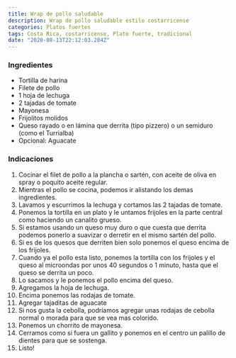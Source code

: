 ```yaml
---
title: Wrap de pollo saludable
description: Wrap de pollo saludable estilo costarricense
categories: Platos fuertes
tags: Costa Rica, costarricense, Plato fuerte, tradicional
date: "2020-08-13T22:12:03.284Z"
---
```


### Ingredientes

- Tortilla de harina
- Filete de pollo
- 1 hoja de lechuga
- 2 tajadas de tomate
- Mayonesa
- Frijolitos molidos
- Queso rayado o en lámina que derrita (tipo pizzero) o un semiduro (como el Turrialba)
- Opcional: Aguacate

### Indicaciones

1. Cocinar el filet de pollo a la plancha o sartén, con aceite de oliva en spray o poquito aceite regular.
2. Mientras el pollo se cocina, podemos ir alistando los demas ingredientes.
3. Lavamos y escurrimos la lechuga y cortamos las 2 tajadas de tomate.
4. Ponemos la tortilla en un plato y le untamos frijoles en la parte central como haciendo un canalito grueso.
5. Si estamos usando un queso muy duro o que cuesta que derrita podemos ponerlo a suavizar o derretir en el mismo sartén del pollo.
6. Si es de los quesos que derriten bien solo ponemos el queso encima de los frijoles.
7. Cuando ya el pollo esta listo, ponemos la tortilla con los frijoles y el queso al microondas por unos 40 segundos o 1 minuto, hasta que el queso se derrita un poco.
8. Lo sacamos y le ponemos el pollo encima del queso.
9. Agregamos la hoja de lechuga.
10. Encima ponemos las rodajas de tomate.
11. Agregar tajaditas de aguacate
12. Si nos gusta la cebolla, podríamos agregar unas rodajas de cebolla normal o morada para que se vea mas colorido.
13. Ponemos un chorrito de mayonesa.
14. Cerramos como si fuera un gallito y ponemos en el centro un palillo de dientes para que se sostenga.
15. Listo!
